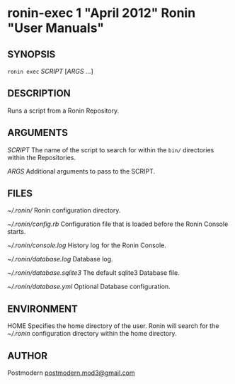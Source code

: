 # ronin-exec 1 "April 2012" Ronin "User Manuals"

## SYNOPSIS

`ronin exec` *SCRIPT* [*ARGS* ...]

## DESCRIPTION

Runs a script from a Ronin Repository.

## ARGUMENTS

*SCRIPT*
  The name of the script to search for within the `bin/` directories within the
  Repositories.

*ARGS*
  Additional arguments to pass to the SCRIPT.

## FILES

*~/.ronin/*
  Ronin configuration directory.

*~/.ronin/config.rb*
  Configuration file that is loaded before the Ronin Console starts.

*~/.ronin/console.log*
  History log for the Ronin Console.

*~/.ronin/database.log*
  Database log.

*~/.ronin/database.sqlite3*
  The default sqlite3 Database file.

*~/.ronin/database.yml*
  Optional Database configuration.

## ENVIRONMENT

HOME
  Specifies the home directory of the user. Ronin will search for the
  *~/.ronin* configuration directory within the home directory.

## AUTHOR

Postmodern <postmodern.mod3@gmail.com>

